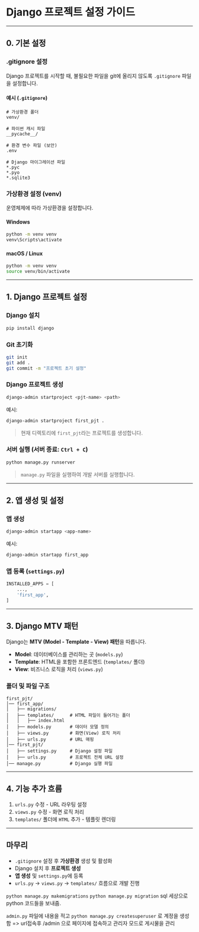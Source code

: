 # Django 프로젝트 설정 가이드

---

## 0. 기본 설정

### .gitignore 설정
Django 프로젝트를 시작할 때, 불필요한 파일을 git에 올리지 않도록 `.gitignore` 파일을 설정합니다.

#### 예시 (`.gitignore`)
```
# 가상환경 폴더
venv/

# 파이썬 캐시 파일
__pycache__/

# 환경 변수 파일 (보안)
.env

# Django 마이그레이션 파일
*.pyc
*.pyo
*.sqlite3
```

### 가상환경 설정 (venv)
운영체제에 따라 가상환경을 설정합니다.

#### Windows
```sh
python -m venv venv
venv\Scripts\activate
```
#### macOS / Linux
```sh
python -m venv venv
source venv/bin/activate
```

---

## 1. Django 프로젝트 설정

### Django 설치
```sh
pip install django
```

### Git 초기화
```sh
git init
git add .
git commit -m "프로젝트 초기 설정"
```

### Django 프로젝트 생성
```sh
django-admin startproject <pjt-name> <path>
```
예시:
```sh
django-admin startproject first_pjt .
```
> 현재 디렉토리에 `first_pjt`라는 프로젝트를 생성합니다.

### 서버 실행 (서버 종료: `Ctrl + C`)
```sh
python manage.py runserver
```
> `manage.py` 파일을 실행하여 개발 서버를 실행합니다.

---

## 2. 앱 생성 및 설정

### 앱 생성
```sh
django-admin startapp <app-name>
```
예시:
```sh
django-admin startapp first_app
```

### 앱 등록 (`settings.py`)
```python
INSTALLED_APPS = [
    ...,
    'first_app',
]
```

---

## 3. Django MTV 패턴

Django는 **MTV (Model - Template - View) 패턴**을 따릅니다.

- **Model**: 데이터베이스를 관리하는 곳 (`models.py`)
- **Template**: HTML을 포함한 프론트엔드 (`templates/` 폴더)
- **View**: 비즈니스 로직을 처리 (`views.py`)

### 폴더 및 파일 구조
```
first_pjt/
│── first_app/
│   ├── migrations/
│   ├── templates/      # HTML 파일이 들어가는 폴더
│   │   ├── index.html
│   ├── models.py       # 데이터 모델 정의
│   ├── views.py        # 화면(View) 로직 처리
│   ├── urls.py         # URL 매핑
│── first_pjt/
│   ├── settings.py     # Django 설정 파일
│   ├── urls.py         # 프로젝트 전체 URL 설정
│── manage.py           # Django 실행 파일
```

---

## 4. 기능 추가 흐름

1. `urls.py` 수정 - URL 라우팅 설정
2. `views.py` 수정 - 화면 로직 처리
3. `templates/` 폴더에 `HTML` 추가 - 템플릿 렌더링


---

##  마무리
- `.gitignore` 설정 후 **가상환경** 생성 및 활성화
- Django 설치 후 **프로젝트 생성**
- **앱 생성** 및 `settings.py`에 등록
- `urls.py` → `views.py` → `templates/` 흐름으로 개발 진행


`python manage.py makemigrations`
`python manage.py migration`
sql 세상으로 python 코드들을 보내줌.

`admin.py` 파일에 내용을 적고 `python manage.py createsuperuser` 로 계정을 생성함 => url접속후 /admin 으로 페이지에 접속하고 관리자 모드로 게시물을 관리
